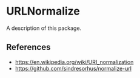 # URLNormalize

A description of this package.

## References

* https://en.wikipedia.org/wiki/URI_normalization
* https://github.com/sindresorhus/normalize-url
